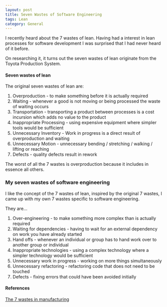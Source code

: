 ```yaml
---
layout: post
title: Seven Wastes of Software Engineering
tags: Lean 
category: General
---
```

I recently heard about the 7 wastes of lean. Having had a interest in lean processes for software development I was surprised that I had never heard of it before.

On researching it, it turns out the seven wastes of lean originate from the Toyota Production System. 

#### Seven wastes of lean

The original seven wastes of lean are:  

1) Overproduction - to make something before it is actually required  
2) Waiting - whenever a good is not moving or being processed the waste of waiting occurs  
3) Transportation - transporting a product between processes is a cost incursion which adds no value to the product   
4) Inappropriate Processing - using expensive equipment where simpler tools would be sufficient    
5) Unnecessary Inventory - Work in progress is a direct result of overproduction and waiting  
6) Unnecessary Motion - unnecessary bending / stretching / walking / lifting or reaching  
7) Defects - quality defects result in rework  

The worst of all the 7 wastes is overproduction because it includes in essence all others.

### My seven wastes of software engineering

I like the concept of the 7 wastes of lean, inspired by the original 7 wastes, I came up with my own 7 wastes specific to software engineering.

They are...

1) Over-engineering - to make something more complex than is actually required  
2) Waiting for dependencies - having to wait for an external dependency on work you have already started  
3) Hand offs - whenever an individual or group has to hand work over to another group or individual  
4) Inappropriate technologies - using a complex technology where a simpler technology would be sufficient  
5) Unnecessary work in progress - working on more things simultaneously  
6) Unnecessary refactoring - refactoring code that does not need to be touched  
7) Defects - fixing errors that could have been avoided initially  

#### References

[The 7 wastes in manufacturing](http://www.emsstrategies.com/dm090203article2.html)
